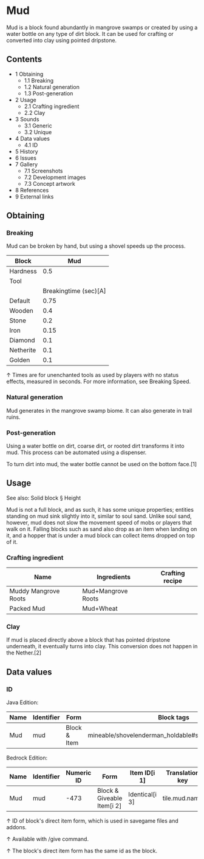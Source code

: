 # Mud
Mud is a block found abundantly in mangrove swamps or created by using a water bottle on any type of dirt block. It can be used for crafting or converted into clay using pointed dripstone.

## Contents
- 1 Obtaining
	- 1.1 Breaking
	- 1.2 Natural generation
	- 1.3 Post-generation
- 2 Usage
	- 2.1 Crafting ingredient
	- 2.2 Clay
- 3 Sounds
	- 3.1 Generic
	- 3.2 Unique
- 4 Data values
	- 4.1 ID
- 5 History
- 6 Issues
- 7 Gallery
	- 7.1 Screenshots
	- 7.2 Development images
	- 7.3 Concept artwork
- 8 References
- 9 External links

## Obtaining
### Breaking
Mud can be broken by hand, but using a shovel speeds up the process.

| Block     | Mud                   |
|-----------|-----------------------|
| Hardness  | 0.5                   |
| Tool      |                       |
|           | Breakingtime (sec)[A] |
| Default   | 0.75                  |
| Wooden    | 0.4                   |
| Stone     | 0.2                   |
| Iron      | 0.15                  |
| Diamond   | 0.1                   |
| Netherite | 0.1                   |
| Golden    | 0.1                   |


↑ Times are for unenchanted tools as used by players with no status effects, measured in seconds. For more information, see Breaking Speed.


### Natural generation
Mud generates in the mangrove swamp biome. It can also generate in trail ruins.


### Post-generation
Using a water bottle on dirt, coarse dirt, or rooted dirt transforms it into mud. This process can be automated using a dispenser.

To turn dirt into mud, the water bottle cannot be used on the bottom face.[1]

## Usage
See also: Solid block § Height

Mud is not a full block, and as such, it has some unique properties; entities standing on mud sink slightly into it, similar to soul sand. Unlike soul sand, however, mud does not slow the movement speed of mobs or players that walk on it. Falling blocks such as sand also drop as an item when landing on it, and a hopper that is under a mud block can collect items dropped on top of it.

### Crafting ingredient
| Name                 | Ingredients        | Crafting recipe |
|----------------------|--------------------|-----------------|
| Muddy Mangrove Roots | Mud+Mangrove Roots |                 |
| Packed Mud           | Mud+Wheat          |                 |

### Clay
If mud is placed directly above a block that has pointed dripstone underneath, it eventually turns into clay. This conversion does not happen in the Nether.[2]

## Data values
### ID
Java Edition:

| Name | Identifier | Form         | Block tags                                              | Translation key     |
|------|------------|--------------|---------------------------------------------------------|---------------------|
| Mud  | mud        | Block & Item | mineable/shovelenderman_holdable#sniffer_diggable_block | block.minecraft.mud |

Bedrock Edition:

| Name | Identifier | Numeric ID | Form                       | Item ID[i 1]   | Translation key |
|------|------------|------------|----------------------------|----------------|-----------------|
| Mud  | mud        | -473       | Block & Giveable Item[i 2] | Identical[i 3] | tile.mud.name   |


↑ ID of block's direct item form, which is used in savegame files and addons.

↑ Available with /give command.

↑ The block's direct item form has the same id as the block.



